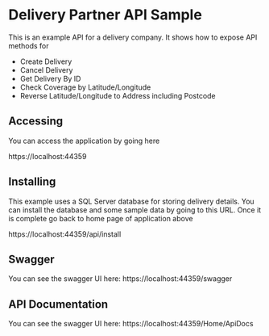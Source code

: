 ﻿# Delivery Partner API Sample

This is an example API for a delivery company. It shows how to expose API methods for

- Create Delivery
- Cancel Delivery
- Get Delivery By ID
- Check Coverage by Latitude/Longitude
- Reverse Latitude/Longitude to Address including Postcode

## Accessing

You can access the application by going here

https://localhost:44359

## Installing

This example uses a SQL Server database for storing delivery details. You can install the database and some sample data by going to this URL. Once it is complete go back to home page of application above

https://localhost:44359/api/install

## Swagger

You can see the swagger UI here: https://localhost:44359/swagger

## API Documentation

You can see the swagger UI here: https://localhost:44359/Home/ApiDocs